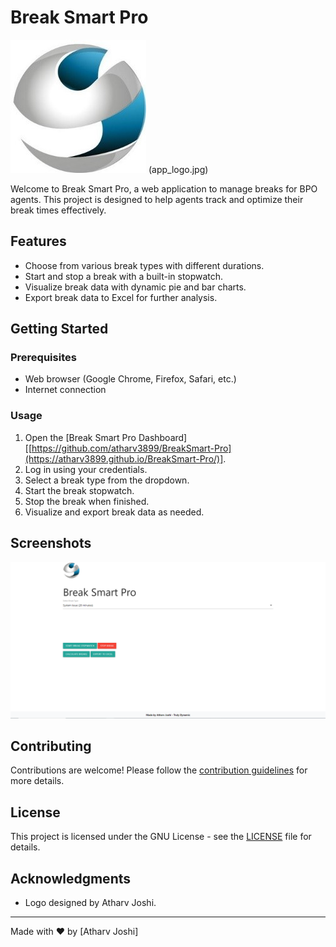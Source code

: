 # Break Smart Pro

![Break Smart Pro Logo](logo.jpg)    (app_logo.jpg)

Welcome to Break Smart Pro, a web application to manage breaks for BPO agents. This project is designed to help agents track and optimize their break times effectively.

## Features

- Choose from various break types with different durations.
- Start and stop a break with a built-in stopwatch.
- Visualize break data with dynamic pie and bar charts.
- Export break data to Excel for further analysis.

## Getting Started

### Prerequisites

- Web browser (Google Chrome, Firefox, Safari, etc.)
- Internet connection

### Usage

1. Open the [Break Smart Pro Dashboard] [[https://github.com/atharv3899/BreakSmart-Pro](https://atharv3899.github.io/BreakSmart-Pro/)].
2. Log in using your credentials.
3. Select a break type from the dropdown.
4. Start the break stopwatch.
5. Stop the break when finished.
6. Visualize and export break data as needed.

## Screenshots

![Dashboard Screenshot](dashboard.PNG)

## Contributing

Contributions are welcome! Please follow the [contribution guidelines](CONTRIBUTING.md) for more details.

## License

This project is licensed under the GNU License - see the [LICENSE](LICENSE) file for details.

## Acknowledgments

- Logo designed by Atharv Joshi.

---

Made with ❤️ by [Atharv Joshi]
